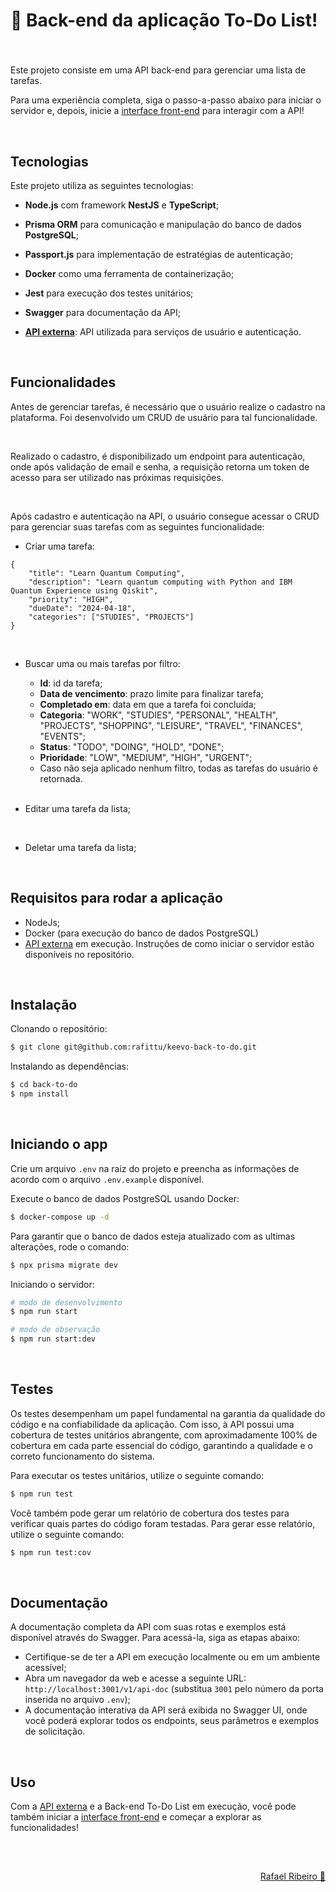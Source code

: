 # 📝 Back-end da aplicação To-Do List!

###

<br>

Este projeto consiste em uma API back-end para gerenciar uma lista de tarefas.

Para uma experiência completa, siga o passo-a-passo abaixo para iniciar o servidor e, depois, inicie a [interface front-end](https://github.com/rafittu/keevo-front-to-do) para interagir com a API!

<br>

## Tecnologias

Este projeto utiliza as seguintes tecnologias:

- **Node.js** com framework **NestJS** e **TypeScript**;
- **Prisma ORM** para comunicação e manipulação do banco de dados **PostgreSQL**;
- **Passport.js** para implementação de estratégias de autenticação;

- **Docker** como uma ferramenta de containerização;
- **Jest** para execução dos testes unitários;
- **Swagger** para documentação da API;

- **[API externa](https://github.com/rafittu/back-alma)**: API utilizada para serviços de usuário e autenticação.

<br>

## Funcionalidades

Antes de gerenciar tarefas, é necessário que o usuário realize o cadastro na plataforma. Foi desenvolvido um CRUD de usuário para tal funcionalidade.

<br>

Realizado o cadastro, é disponibilizado um endpoint para autenticação, onde após validação de email e senha, a requisição retorna um token de acesso para ser utilizado nas próximas requisições.

<br>

Após cadastro e autenticação na API, o usuário consegue acessar o CRUD para gerenciar suas tarefas com as seguintes funcionalidade:

- Criar uma tarefa:
```
{
	"title": "Learn Quantum Computing",
	"description": "Learn quantum computing with Python and IBM Quantum Experience using Qiskit",
	"priority": "HIGH",
	"dueDate": "2024-04-18",
	"categories": ["STUDIES", "PROJECTS"]
}
```

<br>

- Buscar uma ou mais tarefas por filtro:
    - **Id**: id da tarefa;
    - **Data de vencimento**: prazo limite para finalizar tarefa;
    - **Completado em**: data em que a tarefa foi concluída;
    - **Categoria**: "WORK", "STUDIES", "PERSONAL", "HEALTH", "PROJECTS", "SHOPPING", "LEISURE", "TRAVEL", "FINANCES", "EVENTS";
    - **Status**: "TODO", "DOING", "HOLD", "DONE";
    - **Prioridade**: "LOW", "MEDIUM", "HIGH", "URGENT";
    - Caso não seja aplicado nenhum filtro, todas as tarefas do usuário é retornada.

  <br>

- Editar uma tarefa da lista;
  
<br>

- Deletar uma tarefa da lista;

<br>

## Requisitos para rodar a aplicação

- NodeJs;
- Docker (para execução do banco de dados PostgreSQL)
- [API externa](https://github.com/rafittu/back-alma) em execução. Instruções de como iniciar o servidor estão disponíveis no repositório.

<br>

## Instalação

Clonando o repositório:

```bash
$ git clone git@github.com:rafittu/keevo-back-to-do.git
```

Instalando as dependências:

```bash
$ cd back-to-do
$ npm install
```

<br>

## Iniciando o app

Crie um arquivo `.env` na raiz do projeto e preencha as informações de acordo com o arquivo `.env.example` disponível.

Execute o banco de dados PostgreSQL usando Docker:

```bash
$ docker-compose up -d
```

Para garantir que o banco de dados esteja atualizado com as ultimas alterações, rode o comando:

```bash
$ npx prisma migrate dev
```

Iniciando o servidor:

```bash
# modo de desenvolvimento
$ npm run start

# modo de observação
$ npm run start:dev
```

<br>

## Testes

Os testes desempenham um papel fundamental na garantia da qualidade do código e na confiabilidade da aplicação. Com isso, à API possui uma cobertura de testes unitários abrangente, com aproximadamente 100% de cobertura em cada parte essencial do código, garantindo a qualidade e o correto funcionamento do sistema.

Para executar os testes unitários, utilize o seguinte comando:

```bash
$ npm run test
```

Você também pode gerar um relatório de cobertura dos testes para verificar quais partes do código foram testadas. Para gerar esse relatório, utilize o seguinte comando:

```bash
$ npm run test:cov
```

<br>

## Documentação

A documentação completa da API com suas rotas e exemplos está disponível através do Swagger. Para acessá-la, siga as etapas abaixo:

- Certifique-se de ter a API em execução localmente ou em um ambiente acessível;
- Abra um navegador da web e acesse a seguinte URL: `http://localhost:3001/v1/api-doc` (substitua `3001` pelo número da porta inserida no arquivo `.env`);
- A documentação interativa da API será exibida no Swagger UI, onde você poderá explorar todos os endpoints, seus parâmetros e exemplos de solicitação.

<br>

## Uso

Com a [API externa](https://github.com/rafittu/back-alma) e a Back-end To-Do List em execução, você pode também iniciar a [interface front-end](https://github.com/rafittu/keevo-front-to-do) e começar a explorar as funcionalidades!

<br>

##

<p align="right">
  <a href="https://www.linkedin.com/in/rafittu/">Rafael Ribeiro 🚀</a>
</p>
